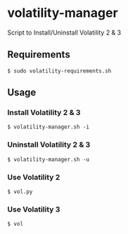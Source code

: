 # volatility-manager
Script to Install/Uninstall Volatility 2 &amp; 3

## Requirements
```code-block:: bash
$ sudo volatility-requirements.sh
```

## Usage
### Install Volatility 2 & 3

```code-block:: bash
$ volatility-manager.sh -i
```

### Uninstall Volatility 2 & 3

```code-block:: bash
$ volatility-manager.sh -u
```

### Use Volatility 2
```code-block:: bash
$ vol.py
```

### Use Volatility 3
```code-block:: bash
$ vol
```
